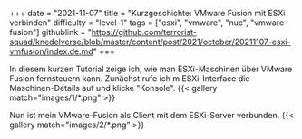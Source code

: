 +++
date = "2021-11-07"
title = "Kurzgeschichte: VMware Fusion mit ESXi verbinden"
difficulty = "level-1"
tags = ["esxi", "vmware", "nuc", "vmware-fusion"]
githublink = "https://github.com/terrorist-squad/knedelverse/blob/master/content/post/2021/october/20211107-esxi-vmfusion/index.de.md"
+++

In diesem kurzen Tutorial zeige ich, wie man ESXi-Maschinen über VMware Fusion fernsteuern kann. Zunächst rufe ich m ESXi-Interface die Maschinen-Details auf und klicke "Konsole".
{{< gallery match="images/1/*.png" >}}

Nun ist mein VMware-Fusion als Client mit dem ESXi-Server verbunden.
{{< gallery match="images/2/*.png" >}}

